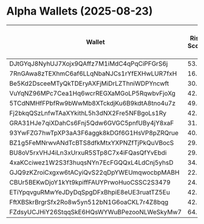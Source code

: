 # Alpha Wallets (2025-08-23)

| Wallet | Risk Score | Backtesting ROI (SOL) | Portfolio Value (USD) | SOL Balance | Farming Attempts / Total Tokens | Farming Ratio (%) | Median/Avg Risk of Last 10 Tokens | Median/Avg MC of Last 10 Tokens | Winrate (%) | ROI (%) | ROI (1D) (%) | Win Rate 1D (%) | Tokens (1D) | ROI (7D) (%) | Win Rate 7D (%) | Tokens (7D) | ROI (30D) (%) | Win Rate 30D (%) | Tokens (30D) | Realized Gains (USD) | Unrealized Gains (USD) | Median/Avg Holding Time (min) | Buy Size | Median/Avg Profit % Per Trade | Median/Avg Loss % Per Trade |
|----------|----------|----------|----------|----------|----------|----------|----------|----------|----------|----------|----------|----------|----------|----------|----------|----------|----------|----------|----------|----------|----------|----------|----------|----------|----------|
| DJtGYqJ8NyhUJ7Xojx9QAffz7M1iMdC4qPqCiPFGrS6j | 53.39 | 15.82% | $19352.14 | 6.4811 | 14 / 144 | 9.72% | 4.00/5.10 | $8.81K/$15.45K | 45.14% | 17.51% | 0.00% | 0.00% | 0 | 11.78% | 66.67% | 6 | 100.00% | 45.14% | 144 | $17189.31 | $282.75 | 9.47/416.46 | $470.97 | -/- | -/- |
| 7RnGAwa8zTEXhmC6af6LLqNbaNJCs1rYfEXHwLUR7fxH | 16.62 | 6.37% | $11346.69 | 56.0985 | 8 / 173 | 4.62% | 0.00/0.00 | $37.90M/$69.57M | 68.21% | 9.83% | 1.09% | 100.00% | 0 | 40.75% | 90.91% | 4 | 5067.89% | 84.31% | 32 | $46794.78 | $4105.69 | 345.05/15947.27 | $438.58 | 5.74%/592.27% | -10.65%/-15.51% |
| Be5Kd2DsceeMTyQkTDEryAXFjMiDrLZThniWDPYncwft | 30.56 | 6.09% | $2955.25 | 8.5192 | 2 / 99 | 2.02% | 0.00/0.20 | $25.58M/$95.32M | 67.68% | 28.81% | 0.06% | 100.00% | 1 | 25.38% | 85.71% | 2 | 161.72% | 57.50% | 24 | $20348.80 | $253.48 | 868.89/9218.88 | $31.82 | 30.08%/108.92% | -18.08%/-22.70% |
| VuYqNZ96MPc7Cea1Hq6wcrREGXaMGoLP5RqwbvFjoXg | 42.69 | 4.63% | $3639.62 | 12.1425 | 0 / 42 | 0.00% | 0.00/1.50 | $2.01M/$8.51M | 50.00% | 13.52% | 2.97% | 60.00% | 3 | 9.83% | 53.33% | 10 | 13618.87% | 52.38% | 39 | $2677.98 | $12.00 | 1671.98/7327.92 | $143.50 | 130.30%/130.30% | -53.21%/-53.21% |
| 5TCdNMHfFPbfRw9bWwMb8XTckdjKu6B9kdtA8tno4u7z | 49.40 | 2.32% | $8821.28 | 9.9180 | 10 / 310 | 3.23% | 4.00/3.30 | $25.10K/$130.79K | 46.45% | 33.66% | 0.13% | 66.67% | 0 | 2.04% | 75.00% | 0 | 24.17% | 70.59% | 3 | $13743.06 | $240.50 | 1536.71/41309.68 | $72.06 | 33.71%/110.34% | -22.56%/-30.47% |
| Fj2bkqQSzLnfwTAaXYkithL5h3dNX2Fre5NFBgoLs1Ry | 42.00 | 2.00% | $62876.54 | 307.1252 | 0 / 14 | 0.00% | 0.00/0.30 | $351.13M/$1.20B | 71.43% | 56.16% | 0.00% | 100.00% | 0 | 0.00% | 100.00% | 0 | 0.30% | 100.00% | 0 | $226268.82 | $1491.68 | 17817.06/46996.97 | $4044.67 | 63.13%/90.86% | -6.20%/-7.88% |
| GRA31HJe7qiXDahCs6Fnj5Qdw6GVGC5pnfUBy4jY8xaF | 31.17 | 1.19% | $12026.23 | 40.0245 | 0 / 12 | 0.00% | 0.00/1.20 | $1.14M/$6.83M | 83.33% | 9.50% | 0.00% | 0.00% | 0 | 75.02% | 66.67% | 2 | 100.00% | 83.33% | 12 | $2096.45 | $-22.55 | 116.27/1750.72 | $982.21 | -/- | -/- |
| 93YwFZG7hwTpXP3aA3F6aggk8kDGf6G1HsVP8pZRQrue | 40.64 | 1.03% | $4363.51 | 16.4964 | 0 / 30 | 0.00% | 0.00/0.20 | $32.35M/$77.13M | 73.33% | 4.29% | 2.12% | 40.00% | 0 | 28.23% | 100.00% | 1 | 1145.53% | 78.26% | 18 | $4562.52 | $264.49 | 6461.15/13526.92 | $278.44 | 2.52%/3.56% | -11.80%/-19.23% |
| BZ1g5FeMNrwvANdTcBTS8dfkMtxYXPNZfTjPkQuVBocS | 29.71 | 0.70% | $834976.23 | 395.0315 | 0 / 69 | 0.00% | 0.00/0.00 | $6.82M/$43.43M | 62.32% | 44.78% | 0.04% | 66.67% | 0 | 2.47% | 71.43% | 3 | 10.86% | 94.44% | 8 | $1799950.05 | $28733.76 | 18356.89/83652.78 | $5551.25 | 81.24%/846.63% | -82.18%/-72.53% |
| BU8oV5rxVHJ4iLn3xUrxuR5STp8C7x4iFQasQfYvEbdi | 29.90 | 0.46% | $8432.30 | 33.3314 | 0 / 53 | 0.00% | 0.00/1.20 | $1.83M/$25.10M | 77.36% | 155.24% | 0.95% | 100.00% | 0 | 12.20% | 83.33% | 3 | 97.39% | 70.59% | 12 | $17750.97 | $-25.73 | 2038.77/13636.64 | $82.05 | 97.40%/347.52% | -14.73%/-23.01% |
| 4xaKCciwez1W2S3f3huqsNYn7EcFGQQxL4LdCnj5yhsD | 34.93 | 0.28% | $4401.36 | 21.2836 | 48 / 524 | 9.16% | 0.00/1.80 | $1.94M/$2.25M | 62.40% | 4.74% | 0.63% | 61.11% | 4 | 1.51% | 66.67% | 12 | 27.38% | 61.54% | 65 | $17726.50 | $569.17 | 84.03/14552.52 | $155.75 | 5.94%/18.62% | -11.79%/-23.94% |
| GJQ9zKZroiCxgxw6tACyiQvS22qDpYWEUmqwocbpMABH | 22.82 | 0.28% | $6589.75 | 8.5731 | 0 / 39 | 0.00% | 0.00/1.80 | $9.56M/$95.25M | 46.15% | 2.14% | 1.74% | 66.67% | 1 | 147.25% | 52.94% | 12 | 10.08% | 39.29% | 24 | $7002.90 | $567.97 | 597.72/6897.72 | $1275.91 | 6.36%/23.66% | -6.40%/-11.34% |
| CBUr5BEKwDjoY1kYt9kpiffFAUYPrwoHuoCSSC2S3479 | 24.50 | 0.00% | $22580.43 | 88.3136 | 0 / 25 | 0.00% | 0.00/1.60 | $17.18M/$355.75M | 68.00% | 136.37% | 2.53% | 66.67% | 0 | 38.61% | 62.50% | 3 | 346.22% | 64.29% | 11 | $29377.05 | $2769.00 | 167.11/11500.10 | $569.84 | 110.26%/106.48% | -27.76%/-40.89% |
| ETiYpqvguRMwYeJDyDqSpgDFxBhpiE8eUE3ruatTZ5Eu | 42.69 | 0.00% | $43925.07 | 83.1400 | 1 / 59 | 1.69% | 2.00/3.90 | $2.58M/$71.38M | 62.71% | 113.43% | 0.00% | 0.00% | 0 | 0.00% | 100.00% | 0 | 0.72% | 100.00% | 1 | $220354.26 | $3191.19 | 27.35/10604.05 | $850.03 | 137.48%/3910.81% | -39.90%/-45.88% |
| FftXBSkrBrgrSfx2Ro8w5yn512bN1G6oaCKL7r4Z8bqg | 42.00 | 0.00% | $42780.59 | 45.7505 | 0 / 15 | 0.00% | 0.00/0.90 | $56.79M/$594.27M | 46.67% | 60.54% | 0.00% | 0.00% | 0 | 0.35% | 100.00% | 1 | 140.45% | 63.64% | 7 | $29668.45 | $288.21 | 15536.92/45652.86 | $1023.40 | 56.34%/61.04% | -45.63%/-53.71% |
| FZdsyUCJHiY26StqqSkE6HQsWYWuBPezooNLWeSkyMw7 | 64.77 | 0.00% | $3234.44 | 14.0306 | 0 / 14 | 0.00% | 0.00/0.40 | $531.82K/$324.07M | 64.29% | 533.80% | 0.00% | 0.00% | 0 | 0.02% | 100.00% | 0 | 27.19% | 100.00% | 3 | $10740.35 | $89.99 | 16402.19/19215.25 | $111.79 | 362.70%/895.35% | -62.83%/-58.64% |
